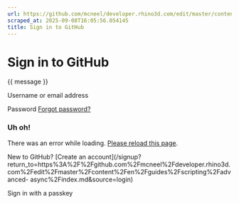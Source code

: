 ```yaml
---
url: https://github.com/mcneel/developer.rhino3d.com/edit/master/content/en/guides/scripting/advanced-async/index.md
scraped_at: 2025-09-08T16:05:56.054145
title: Sign in to GitHub
---
```


# Sign in to GitHub

{{ message }}

Username or email address

Password  [Forgot password?](/password_reset)

###  Uh oh!

There was an error while loading. [Please reload this page]().

New to GitHub? [Create an
account](/signup?return_to=https%3A%2F%2Fgithub.com%2Fmcneel%2Fdeveloper.rhino3d.com%2Fedit%2Fmaster%2Fcontent%2Fen%2Fguides%2Fscripting%2Fadvanced-
async%2Findex.md&source=login)

Sign in with a passkey

